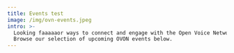 ```yaml
---
title: Events test
image: /img/ovn-events.jpeg
intro: >-
  Looking faaaaaor ways to connect and engage with the Open Voice Network?
  Browse our selection of upcoming OVON events below.
---
```


